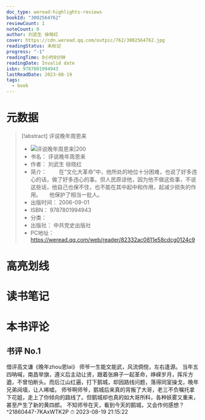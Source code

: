 ```yaml
---
doc_type: weread-highlights-reviews
bookId: "3002564762"
reviewCount: 1
noteCount: 0
author: 刘武生 徐晓红
cover: https://cdn.weread.qq.com/outpic/762/3002564762.jpg
readingStatus: 未标记
progress: "-1"
readingTime: 0小时0分钟
readingDate: Invalid date
isbn: 9787801994943
lastReadDate: 2023-08-19
tags:
  - book
---
```

# 元数据
> [!abstract] 评说晚年周恩来
> - ![ 评说晚年周恩来|200](https://cdn.weread.qq.com/outpic/762/3002564762.jpg)
> - 书名： 评说晚年周恩来
> - 作者： 刘武生 徐晓红
> - 简介： 　　在“文化大革命”中，他所处的地位十分困难，也说了好多违心的话，做了好多违心的事。但人民原谅他，因为他不做这些事，不说这些话，他自己也保不住，也不能在其中起中和作用，起减少损失的作用。　　他保护了相当一批人。
> - 出版时间： 2006-09-01
> - ISBN： 9787801994943
> - 分类： 
> - 出版社： 中共党史出版社
> - PC地址：https://weread.qq.com/web/reader/82332ac0811e58cdcg0124c9

# 高亮划线

# 读书笔记

# 本书评论

## 书评 No.1 
借评高文谦《晚年zhou恩lai》 师爷一生能文能武，风流倜傥，左右逢源。 当年五四呐喊，南昌举旗，遵义后主动让贤，跟着张麻子一起革命，峥嵘岁月，挥斥方遒，不曾怕断头。而后江山红遍，打下鹅城，却因路线问题，落得同室操戈，晚年兄弟阋墙，让人唏嘘。 师爷啊师爷，鹅城后来真的背叛了大哥，老三不负嘱托拿下花姐，走上了你倾向的路线了。但鹅城却也真的如大哥所料，各种妖雾又重来，甚至产生了新的黄四郎。 不知师爷在天，看到今天的鹅城，又会作何感想？ ^21860447-7KAxWTK2P
⏱ 2023-08-19 21:15:22

